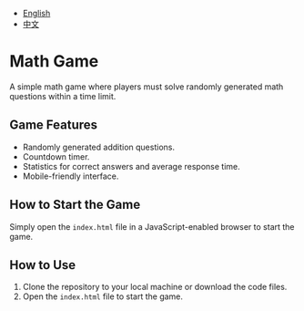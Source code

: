 - [English](README_EN.md)
- [中文](README_ZH.md)


# Math Game

A simple math game where players must solve randomly generated math questions within a time limit.

## Game Features

- Randomly generated addition questions.
- Countdown timer.
- Statistics for correct answers and average response time.
- Mobile-friendly interface.

## How to Start the Game

Simply open the `index.html` file in a JavaScript-enabled browser to start the game.

## How to Use

1. Clone the repository to your local machine or download the code files.
2. Open the `index.html` file to start the game.
